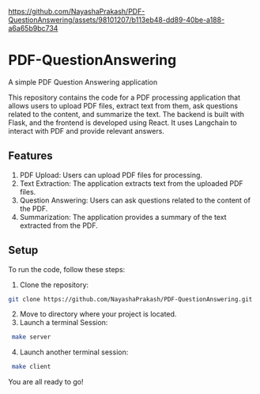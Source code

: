 



https://github.com/NayashaPrakash/PDF-QuestionAnswering/assets/98101207/b113eb48-dd89-40be-a188-a6a65b9bc734





# PDF-QuestionAnswering
A simple PDF Question Answering application

This repository contains the code for a PDF processing application that allows users to upload PDF files, extract text from them, ask questions related to the content, and summarize the text. The backend is built with Flask, and the frontend is developed using React. It uses Langchain to interact with PDF and provide relevant answers.

## Features
1. PDF Upload: Users can upload PDF files for processing.
2. Text Extraction: The application extracts text from the uploaded PDF files.
3. Question Answering: Users can ask questions related to the content of the PDF.
4. Summarization: The application provides a summary of the text extracted from the PDF.

## Setup
To run the code, follow these steps:
1. Clone the repository:
 ```bash
git clone https://github.com/NayashaPrakash/PDF-QuestionAnswering.git
```
2. Move to directory where your project is located.
3. Launch a terminal Session:
  ```bash
   make server
```
4. Launch another terminal session:
  ```bash
   make client
```
You are all ready to go!
